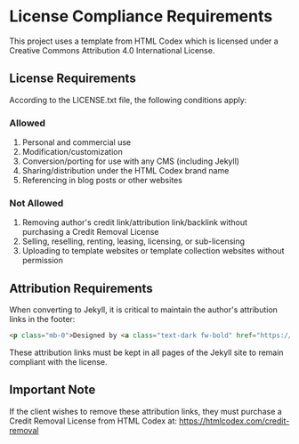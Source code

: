 
# License Compliance Requirements

This project uses a template from HTML Codex which is licensed under a Creative Commons Attribution 4.0 International License.

## License Requirements

According to the LICENSE.txt file, the following conditions apply:

### Allowed
1. Personal and commercial use
2. Modification/customization
3. Conversion/porting for use with any CMS (including Jekyll)
4. Sharing/distribution under the HTML Codex brand name
5. Referencing in blog posts or other websites

### Not Allowed
1. Removing author's credit link/attribution link/backlink without purchasing a Credit Removal License
2. Selling, reselling, renting, leasing, licensing, or sub-licensing
3. Uploading to template websites or template collection websites without permission

## Attribution Requirements

When converting to Jekyll, it is critical to maintain the author's attribution links in the footer:

```html
<p class="mb-0">Designed by <a class="text-dark fw-bold" href="https://htmlcodex.com">HTML Codex</a></p>
```

These attribution links must be kept in all pages of the Jekyll site to remain compliant with the license.

## Important Note

If the client wishes to remove these attribution links, they must purchase a Credit Removal License from HTML Codex at: https://htmlcodex.com/credit-removal
